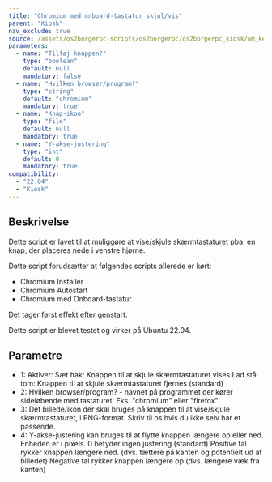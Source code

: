 ```yaml
---
title: "Chromium med onboard-tastatur skjul/vis"
parent: "Kiosk"
nav_exclude: true
source: /assets/os2borgerpc-scripts/os2borgerpc/os2borgerpc_kiosk/wm_keyboard_hide_button.sh
parameters:
  - name: "Tilføj knappen?"
    type: "boolean"
    default: null
    mandatory: false
  - name: "Hvilken browser/program?"
    type: "string"
    default: "chromium"
    mandatory: true
  - name: "Knap-ikon"
    type: "file"
    default: null
    mandatory: true
  - name: "Y-akse-justering"
    type: "int"
    default: 0
    mandatory: true
compatibility: 
  - "22.04"
  - "Kiosk"
---
```


## Beskrivelse
Dette script er lavet til at muliggøre at vise/skjule skærmtastaturet pba. en knap, 
der placeres nede i venstre hjørne.

Dette script forudsætter at følgendes scripts allerede er kørt:
- Chromium Installer
- Chromium Autostart
- Chromium med Onboard-tastatur

Det tager først effekt efter genstart.

Dette script er blevet testet og virker på Ubuntu 22.04.

## Parametre
- 1: Aktiver: 
  Sæt hak: Knappen til at skjule skærmtastaturet vises
  Lad stå tom: Knappen til at skjule skærmtastaturet fjernes (standard)
- 2: Hvilken browser/program? - navnet på programmet der kører sideløbende med tastaturet. Eks. "chromium" eller "firefox".
- 3: Det billede/ikon der skal bruges på knappen til at vise/skjule skærmtastaturet, i PNG-format. Skriv til os hvis du ikke selv har et passende.
- 4: Y-akse-justering kan bruges til at flytte knappen længere op eller ned. Enheden er i pixels. 
       0 betyder ingen justering (standard)
       Positive tal rykker knappen længere ned. (dvs. tættere på kanten og potentielt ud af billedet)
       Negative tal rykker knappen længere op (dvs. længere væk fra kanten)


